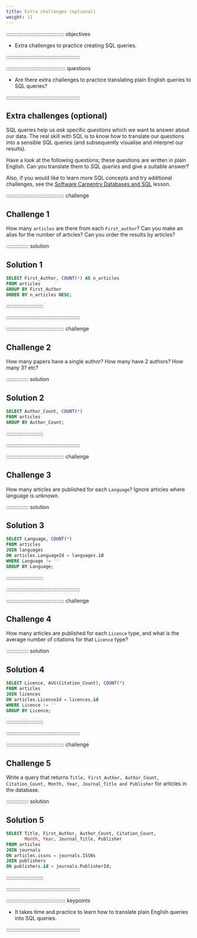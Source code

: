 ```yaml
---
title: Extra challenges (optional)
weight: 11
---
```


::::::::::::::::::::::::::::::::::::::: objectives

- Extra challenges to practice creating SQL queries.

::::::::::::::::::::::::::::::::::::::::::::::::::

:::::::::::::::::::::::::::::::::::::::: questions

- Are there extra challenges to practice translating plain English queries to SQL queries?

::::::::::::::::::::::::::::::::::::::::::::::::::

## Extra challenges (optional)

SQL queries help us *ask* specific *questions* which we want to answer about our data. The real skill with SQL is to know how to translate our questions into a sensible SQL queries (and subsequently visualise and interpret our results).

Have a look at the following questions; these questions are written in plain English. Can you translate them to *SQL queries* and give a suitable answer?

Also, if you would like to learn more SQL concepts and try additional challenges, see the [Software Carpentry Databases and SQL](https://swcarpentry.github.io/sql-novice-survey/) lesson.

:::::::::::::::::::::::::::::::::::::::  challenge

## Challenge 1

How many `articles` are there from each `First_author`? Can you make an alias for the number of articles? Can you order the results by articles?

:::::::::::::::  solution

## Solution 1

```sql
SELECT First_Author, COUNT(*) AS n_articles
FROM articles
GROUP BY First_Author
ORDER BY n_articles DESC;
```

:::::::::::::::::::::::::

::::::::::::::::::::::::::::::::::::::::::::::::::

:::::::::::::::::::::::::::::::::::::::  challenge

## Challenge 2

How many papers have a single author? How many have 2 authors? How many 3? etc?

:::::::::::::::  solution

## Solution 2

```sql
SELECT Author_Count, COUNT(*)
FROM articles
GROUP BY Author_Count;
```

:::::::::::::::::::::::::

::::::::::::::::::::::::::::::::::::::::::::::::::

:::::::::::::::::::::::::::::::::::::::  challenge

## Challenge 3

How many articles are published for each `Language`? Ignore articles where
language is unknown.

:::::::::::::::  solution

## Solution 3

```sql
SELECT Language, COUNT(*)
FROM articles
JOIN languages
ON articles.LanguageId = languages.id
WHERE Language != ''
GROUP BY Language;
```

:::::::::::::::::::::::::

::::::::::::::::::::::::::::::::::::::::::::::::::

:::::::::::::::::::::::::::::::::::::::  challenge

## Challenge 4

How many articles are published for each `Licence` type, and what is the average
number of citations for that `Licence` type?

:::::::::::::::  solution

## Solution 4

```sql
SELECT Licence, AVG(Citation_Count), COUNT(*)
FROM articles
JOIN licences
ON articles.LicenceId = licences.id
WHERE Licence != ''
GROUP BY Licence;
```

:::::::::::::::::::::::::

::::::::::::::::::::::::::::::::::::::::::::::::::

:::::::::::::::::::::::::::::::::::::::  challenge

## Challenge 5

Write a query that returns `Title, First_Author, Author_Count, Citation_Count, Month, Year, Journal_Title and Publisher` for articles in the database.

:::::::::::::::  solution

## Solution 5

```sql
SELECT Title, First_Author, Author_Count, Citation_Count,
       Month, Year, Journal_Title, Publisher
FROM articles
JOIN journals
ON articles.issns = journals.ISSNs
JOIN publishers
ON publishers.id = journals.PublisherId;
```

:::::::::::::::::::::::::

::::::::::::::::::::::::::::::::::::::::::::::::::

:::::::::::::::::::::::::::::::::::::::: keypoints

- It takes time and practice to learn how to translate plain English queries into SQL queries.

::::::::::::::::::::::::::::::::::::::::::::::::::


